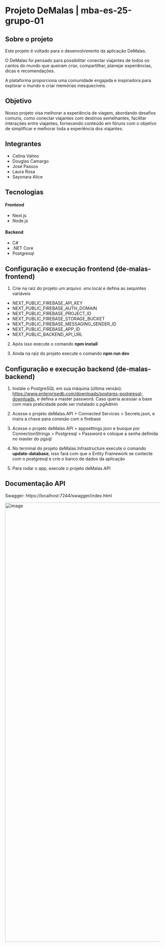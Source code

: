# Projeto DeMalas | mba-es-25-grupo-01

## Sobre o projeto

Este projeto é voltado para o desenvolvimento da aplicação DeMalas.

O DeMalas foi pensado para possibilitar conectar viajantes de todos os cantos do mundo que queiram criar, compartilhar, planejar experiências, dicas e recomendações.

A plataforma proporciona uma comunidade engajada e inspiradora para explorar o mundo e criar memórias inesquecíveis.

## Objetivo

Nosso projeto visa melhorar a experiência de viagem, abordando desafios comuns, como conectar viajantes com destinos semelhantes, facilitar interações entre viajantes, fornecendo conteúdo em fóruns com o objetivo de simplificar e melhorar toda a experiência dos viajantes.

## Integrantes

* Celina Valmo
* Douglas Camargo
* José Passos
* Laura Rosa
* Sayonara Alice

## Tecnologias

#### Frontend
* Next.js
* Node.js

#### Backend
* C#
* .NET Core
* Postgresql

## Configuração e execução frontend (de-malas-frontend)

1. Crie na raiz do projeto um arquivo .env.local e defina as sequintes variáveis

* NEXT_PUBLIC_FIREBASE_API_KEY
* NEXT_PUBLIC_FIREBASE_AUTH_DOMAIN
* NEXT_PUBLIC_FIREBASE_PROJECT_ID
* NEXT_PUBLIC_FIREBASE_STORAGE_BUCKET
* NEXT_PUBLIC_FIREBASE_MESSAGING_SENDER_ID
* NEXT_PUBLIC_FIREBASE_APP_ID
* NEXT_PUBLIC_BACKEND_API_URL

2. Após isso execute o comando **npm install**

3. Ainda na raiz do projeto execute o comando **npm run dev**

## Configuração e execução backend (de-malas-backend)

1. Instale o PostgreSQL em sua máquina (última versão): https://www.enterprisedb.com/downloads/postgres-postgresql-downloads, e defina a master password. Caso queria acessar a base com mais praticidade pode ser instalado o pgAdmin

2. Acesse o projeto deMalas.API > Connected Services > Secrets.json, e insira a chave para conexão com o firebase

3. Acesse o projeto deMalas.API > appsettings.json e busque por ConnectionStrings > Postgresql > Password e coloque a senha definida no master do pgsql

4. No terminal do projeto deMalas.Infrastructure execute o comando **update-database**, isso fará com que o Entity Framework se contecte com o postgresql e crie o banco de dados da aplicação

5. Para rodar o app, execute o projeto deMalas.API

## Documentação API

Swagger: https://localhost:7244/swagger/index.html

<img width="1430" alt="image" src="https://github.com/zepassos/DispositivosMoveisA2IOT/assets/57042115/fda63df3-2dda-468b-831e-21eb9bbeeec1">

